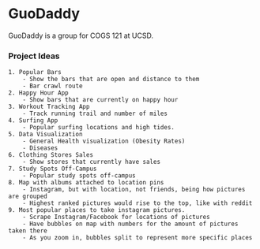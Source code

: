 # GuoDaddy

GuoDaddy is a group for COGS 121 at UCSD.

### Project Ideas
    1. Popular Bars
        - Show the bars that are open and distance to them
        - Bar crawl route
    2. Happy Hour App
        - Show bars that are currently on happy hour
    3. Workout Tracking App
        - Track running trail and number of miles
    4. Surfing App
        - Popular surfing locations and high tides.
    5. Data Visualization
        - General Health visualization (Obesity Rates)
        - Diseases
    6. Clothing Stores Sales
        - Show stores that currently have sales
    7. Study Spots Off-Campus
        - Popular study spots off-campus
    8. Map with albums attached to location pins
        - Instagram, but with location, not friends, being how pictures are grouped
        - Highest ranked pictures would rise to the top, like with reddit
    9. Most popular places to take instagram pictures. 
        - Scrape Instagram/Facebook for locations of pictures
        - Have bubbles on map with numbers for the amount of pictures taken there
        - As you zoom in, bubbles split to represent more specific places

